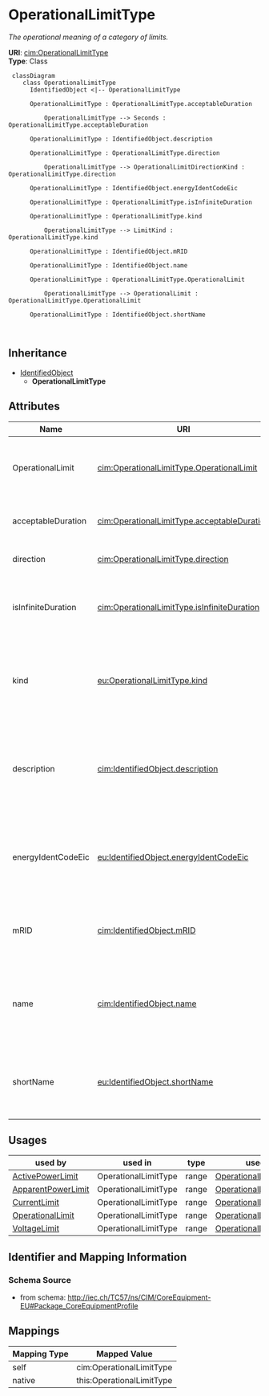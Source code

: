 # OperationalLimitType


_The operational meaning of a category of limits._





**URI**: [cim:OperationalLimitType](http://iec.ch/TC57/CIM100#OperationalLimitType)<br />
**Type**: Class




```mermaid
 classDiagram
    class OperationalLimitType
      IdentifiedObject <|-- OperationalLimitType
      
      OperationalLimitType : OperationalLimitType.acceptableDuration
        
          OperationalLimitType --> Seconds : OperationalLimitType.acceptableDuration
        
      OperationalLimitType : IdentifiedObject.description
        
      OperationalLimitType : OperationalLimitType.direction
        
          OperationalLimitType --> OperationalLimitDirectionKind : OperationalLimitType.direction
        
      OperationalLimitType : IdentifiedObject.energyIdentCodeEic
        
      OperationalLimitType : OperationalLimitType.isInfiniteDuration
        
      OperationalLimitType : OperationalLimitType.kind
        
          OperationalLimitType --> LimitKind : OperationalLimitType.kind
        
      OperationalLimitType : IdentifiedObject.mRID
        
      OperationalLimitType : IdentifiedObject.name
        
      OperationalLimitType : OperationalLimitType.OperationalLimit
        
          OperationalLimitType --> OperationalLimit : OperationalLimitType.OperationalLimit
        
      OperationalLimitType : IdentifiedObject.shortName
        
      
```





## Inheritance
* [IdentifiedObject](IdentifiedObject.md)
    * **OperationalLimitType**



## Attributes


| Name | URI | Cardinality and Range | Description | Inheritance |
| ---  | --- | --- | --- | --- |
| OperationalLimit | [cim:OperationalLimitType.OperationalLimit](http://iec.ch/TC57/CIM100#OperationalLimitType.OperationalLimit) | 0..* <br />  [OperationalLimit](OperationalLimit.md)  | The operational limits associated with this type of limit | direct |
| acceptableDuration | [cim:OperationalLimitType.acceptableDuration](http://iec.ch/TC57/CIM100#OperationalLimitType.acceptableDuration) | 0..1 <br />  [Seconds](Seconds.md)  | The nominal acceptable duration of the limit | direct |
| direction | [cim:OperationalLimitType.direction](http://iec.ch/TC57/CIM100#OperationalLimitType.direction) | 1..1 <br />  [OperationalLimitDirectionKind](OperationalLimitDirectionKind.md)  | The direction of the limit | direct |
| isInfiniteDuration | [cim:OperationalLimitType.isInfiniteDuration](http://iec.ch/TC57/CIM100#OperationalLimitType.isInfiniteDuration) | 1..1 <br />  boolean  | Defines if the operational limit type has infinite duration | direct |
| kind | [eu:OperationalLimitType.kind](http://iec.ch/TC57/CIM100-European#OperationalLimitType.kind) | 1..1 <br />  [LimitKind](LimitKind.md)  | Types of limits defined in the ENTSO-E Operational Handbook Policy 3 | direct |
| description | [cim:IdentifiedObject.description](http://iec.ch/TC57/CIM100#IdentifiedObject.description) | 0..1 <br />  string  | The description is a free human readable text describing or naming the object | [IdentifiedObject](IdentifiedObject.md) |
| energyIdentCodeEic | [eu:IdentifiedObject.energyIdentCodeEic](http://iec.ch/TC57/CIM100-European#IdentifiedObject.energyIdentCodeEic) | 0..1 <br />  string  | The attribute is used for an exchange of the EIC code (Energy identification ... | [IdentifiedObject](IdentifiedObject.md) |
| mRID | [cim:IdentifiedObject.mRID](http://iec.ch/TC57/CIM100#IdentifiedObject.mRID) | 1..1 <br />  string  | Master resource identifier issued by a model authority | [IdentifiedObject](IdentifiedObject.md) |
| name | [cim:IdentifiedObject.name](http://iec.ch/TC57/CIM100#IdentifiedObject.name) | 1..1 <br />  string  | The name is any free human readable and possibly non unique text naming the o... | [IdentifiedObject](IdentifiedObject.md) |
| shortName | [eu:IdentifiedObject.shortName](http://iec.ch/TC57/CIM100-European#IdentifiedObject.shortName) | 0..1 <br />  string  | The attribute is used for an exchange of a human readable short name with len... | [IdentifiedObject](IdentifiedObject.md) |





## Usages

| used by | used in | type | used |
| ---  | --- | --- | --- |
| [ActivePowerLimit](ActivePowerLimit.md) | OperationalLimitType | range | [OperationalLimitType](OperationalLimitType.md) |
| [ApparentPowerLimit](ApparentPowerLimit.md) | OperationalLimitType | range | [OperationalLimitType](OperationalLimitType.md) |
| [CurrentLimit](CurrentLimit.md) | OperationalLimitType | range | [OperationalLimitType](OperationalLimitType.md) |
| [OperationalLimit](OperationalLimit.md) | OperationalLimitType | range | [OperationalLimitType](OperationalLimitType.md) |
| [VoltageLimit](VoltageLimit.md) | OperationalLimitType | range | [OperationalLimitType](OperationalLimitType.md) |






## Identifier and Mapping Information







### Schema Source


* from schema: http://iec.ch/TC57/ns/CIM/CoreEquipment-EU#Package_CoreEquipmentProfile





## Mappings

| Mapping Type | Mapped Value |
| ---  | ---  |
| self | cim:OperationalLimitType |
| native | this:OperationalLimitType |





